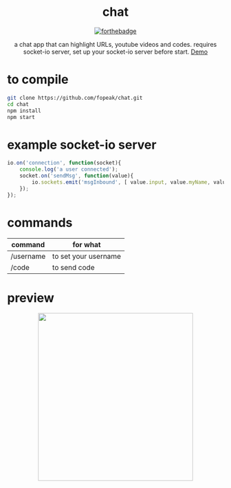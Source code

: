 
<div align="center">
  <h1>chat</h1>
  
  [![forthebadge](https://forthebadge.com/images/badges/check-it-out.svg)](https://forthebadge.com)

a chat app that can highlight URLs, youtube videos and codes. 
requires socket-io server, set up your socket-io server before start.
[Demo](http://176.98.42.84)
</div>

# to compile
```sh
git clone https://github.com/fopeak/chat.git
cd chat
npm install
npm start
```
# example socket-io server
```js
io.on('connection', function(socket){
    console.log('a user connected');
    socket.on('sendMsg', function(value){
        io.sockets.emit('msgInbound', [ value.input, value.myName, value.type ])
    });
});
```

# commands
| command  | for what |
| ------------- | ------------- |
| /username  | to set your username  |
| /code  | to send code  |

# preview
<div align="center">
<img src="https://media.giphy.com/media/NRPBeOVORNCJMWj5HW/giphy.gif" width="360" height="390" />
</div>
